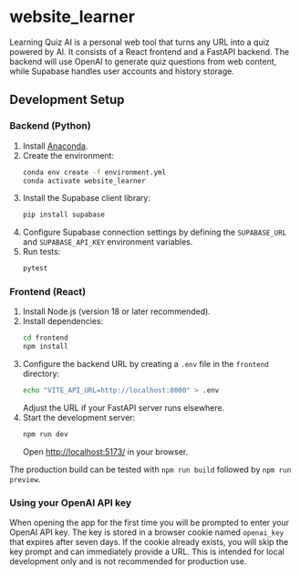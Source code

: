 # website_learner

Learning Quiz AI is a personal web tool that turns any URL into a quiz powered by AI.
It consists of a React frontend and a FastAPI backend. The backend will use OpenAI to
generate quiz questions from web content, while Supabase handles user accounts and
history storage.

## Development Setup

### Backend (Python)
1. Install [Anaconda](https://www.anaconda.com/products/distribution).
2. Create the environment:
   ```bash
   conda env create -f environment.yml
   conda activate website_learner
   ```
3. Install the Supabase client library:
   ```bash
   pip install supabase
   ```
4. Configure Supabase connection settings by defining the `SUPABASE_URL` and
   `SUPABASE_API_KEY` environment variables.
5. Run tests:
   ```bash
   pytest
   ```

### Frontend (React)
1. Install Node.js (version 18 or later recommended).
2. Install dependencies:
   ```bash
   cd frontend
   npm install
   ```
3. Configure the backend URL by creating a `.env` file in the `frontend`
   directory:
   ```bash
   echo "VITE_API_URL=http://localhost:8000" > .env
   ```
   Adjust the URL if your FastAPI server runs elsewhere.
4. Start the development server:
   ```bash
   npm run dev
   ```
   Open <http://localhost:5173/> in your browser.

The production build can be tested with `npm run build` followed by
`npm run preview`.

### Using your OpenAI API key

When opening the app for the first time you will be prompted to enter your
OpenAI API key. The key is stored in a browser cookie named `openai_key` that
expires after seven days. If the cookie already exists, you will skip the key
prompt and can immediately provide a URL. This is intended for local
development only and is not recommended for production use.

